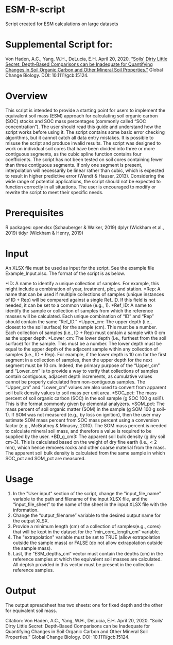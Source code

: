# ESM-R-script
Script created for ESM calculations on large datasets

# Supplemental Script for:
Von Haden, A.C., Yang, W.H., DeLucia, E.H. April 20, 2020. [“Soils’ Dirty Little Secret: Depth‐Based Comparisons can be Inadequate for Quantifying Changes in Soil Organic Carbon and Other Mineral Soil Properties.”](https://onlinelibrary.wiley.com/doi/abs/10.1111/gcb.15124) Global Change Biology. DOI: 10.1111/gcb.15124.

# Overview
This script is intended to provide a starting point for users to implement the equivalent soil mass
(ESM) approach for calculating soil organic carbon (SOC) stocks and SOC mass percentages
(commonly called “SOC concentration”). The user should read this guide and understand how
the script works before using it. The script contains some basic error checking algorithms, but it
cannot catch all data entry mistakes. It is possible to misuse the script and produce invalid
results. The script was designed to work on individual soil cores that have been divided into
three or more contiguous segments, as the cubic spline function contains four coefficients. The
script has not been tested on soil cores containing fewer than three contiguous segments. If only
one segment is present, interpolation will necessarily be linear rather than cubic, which is
expected to result in higher predictive error (Wendt & Hauser, 2013). Considering the wide
range of potential applications, the script should not be expected to function correctly in all
situations. The user is encouraged to modify or rewrite the script to meet their specific needs.

# Prerequisites
R packages:
openxlsx (Schauberger & Walker, 2019)
dplyr (Wickham et al., 2019)
tidyr (Wickham & Henry, 2019) 

# Input
An XLSX file must be used as input for the script. See the example file Example_Input.xlsx. The format of the script is as below.

*ID: A name to identify a unique collection of samples. For example, this might include a combination of year, treatment, plot, and station. 
*Rep: A name that can be used if multiple collections of samples (unique instances of ID + Rep) will be compared against a single Ref_ID. If this field is not needed, it can be set to a common value (e.g., 1). 
*Ref_ID: A name to identify the sample or collection of samples from which the reference masses will be calculated. Each unique combination of “ID” and “Rep” should contain the same “Ref_ID.” 
*Upper_cm: The upper depth (i.e., closest to the soil surface) for the sample (cm). This must be a number. Each collection of samples (i.e., ID + Rep) must contain a sample with 0 cm as the upper depth.
*Lower_cm: The lower depth (i.e., furthest from the soil surface) for the sample. This must be a number. The lower depth must be equal to the upper depth of the adjacent sample within any collection of samples (i.e., ID + Rep). For example, if the lower depth is 10 cm for the first segment in a collection of samples, then the upper depth for the next segment must be 10 cm. Indeed, the primary purpose of the “Upper_cm” and “Lower_cm” is to provide a way to verify that collections of samples contain contiguous, adjacent depth increments, as cumulative values cannot be properly calculated from non-contiguous samples. The “Upper_cm” and “Lower_cm” values are also used to convert from apparent soil bulk density values to soil mass per unit area.
*SOC_pct: The mass percent of soil organic carbon (SOC) in the soil sample (g SOC 100 g soil1). This is the format commonly given by elemental analyzers.
*SOM_pct: The mass percent of soil organic matter (SOM) in the sample (g SOM 100 g soil-1). If SOM was not measured (e.g., by loss on ignition), then the user may estimate SOM mass percent from SOC mass percent using a conversion factor (e.g., McBratney & Minasny, 2010). The SOM mass percent is needed to calculate mineral soil mass, and therefore a value is required to be supplied by the user.
*BD_g_cm3: The apparent soil bulk density (g dry soil cm-3). This is calculated based on the weight of dry fine earth (i.e., < 2 mm), which hence removes rocks and other coarse material from the mass. The apparent soil bulk density is calculated from the same sample in which SOC_pct and SOM_pct are measured.

# Usage
1. In the "User input" section of the script, change the "input_file_name" variable to the path and filename of the input XLSX file, and the “input_file_sheet” to the name of the sheet in the input XLSX file with the information. 
2. Change the “output_filename” variable to the desired output name for the output XLSX.
3. Provide a minimum length (cm) of a collection of samples(e.g., cores) that will be kept in the dataset for the “min_core_length_cm” variable.
4. The "extrapolation" variable must be set to TRUE (allow extrapolation outside the sample mass) or FALSE (do not allow extrapolation outside the sample mass).
5. Last, the “ESM_depths_cm” vector must contain the depths (cm) in the reference samples at which the equivalent soil masses are calculated. All deptsh provided in this vector must be present in the collection reference samples.

# Output
The output spreadsheet has two sheets: one for fixed depth and the other for equivalent soil mass. 

Citation: Von Haden, A.C., Yang, W.H., DeLucia, E.H. April 20, 2020. “Soils’ Dirty Little Secret: Depth‐Based Comparisons can be Inadequate for Quantifying Changes in Soil Organic Carbon and Other Mineral Soil Properties.” Global Change Biology. DOI: 10.1111/gcb.15124.


